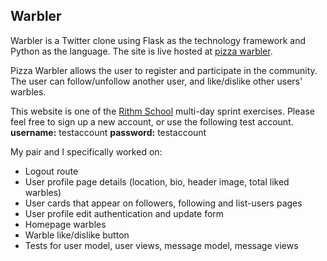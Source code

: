 

## Warbler

Warbler is a Twitter clone using Flask as the technology framework and Python as the language. The site is live hosted at [pizza warbler](https://pizzawarbler.herokuapp.com/).

Pizza Warbler allows the user to register and participate in the community. The user can follow/unfollow another user, and like/dislike other users' warbles.

This website is one of the [Rithm School](https://www.rithmschool.com/) multi-day sprint exercises. Please feel free to sign up a new account, or use the following test account. **username:** testaccount **password:** testaccount

My pair and I specifically worked on:

* Logout route
* User profile page details (location, bio, header image, total liked warbles)
* User cards that appear on followers, following and list-users pages
* User profile edit authentication and update form
* Homepage warbles
* Warble like/dislike button
* Tests for user model, user views, message model, message views

